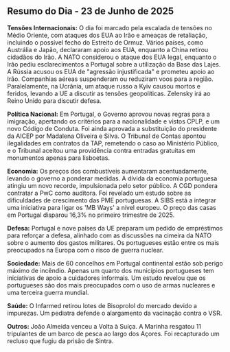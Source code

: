 ## Resumo do Dia - 23 de Junho de 2025

**Tensões Internacionais:** O dia foi marcado pela escalada de tensões no Médio Oriente, com ataques dos EUA ao Irão e ameaças de retaliação, incluindo o possível fecho do Estreito de Ormuz. Vários países, como Austrália e Japão, declararam apoio aos EUA, enquanto a China retirou cidadãos do Irão. A NATO considerou o ataque dos EUA legal, enquanto o Irão pediu esclarecimentos a Portugal sobre a utilização da Base das Lajes. A Rússia acusou os EUA de "agressão injustificada" e prometeu apoio ao Irão. Companhias aéreas suspenderam ou reduziram voos para a região. Paralelamente, na Ucrânia, um ataque russo a Kyiv causou mortos e feridos, levando a UE a discutir as tensões geopolíticas. Zelensky irá ao Reino Unido para discutir defesa.

**Política Nacional:** Em Portugal, o Governo aprovou novas regras para a imigração, apertando os critérios para a nacionalidade e vistos CPLP, e um novo Código de Conduta. Foi ainda aprovada a substituição do presidente da AICEP por Madalena Oliveira e Silva. O Tribunal de Contas apontou ilegalidades em contratos da TAP, remetendo o caso ao Ministério Público, e o Tribunal aceitou uma providência contra entradas gratuitas em monumentos apenas para lisboetas.

**Economia:** Os preços dos combustíveis aumentaram acentuadamente, levando o governo a ponderar medidas. A dívida da economia portuguesa atingiu um novo recorde, impulsionada pelo setor público. A CGD pondera contratar a PwC como auditora. Foi revelado um estudo sobre as dificuldades de crescimento das PME portuguesas. A SIBS está a integrar uma iniciativa para ligar os 'MB Ways' a nível europeu. O preço das casas em Portugal disparou 16,3% no primeiro trimestre de 2025.

**Defesa:** Portugal e nove países da UE preparam um pedido de empréstimos para reforçar a defesa, alinhado com as discussões na cimeira da NATO sobre o aumento dos gastos militares. Os portugueses estão entre os mais preocupados na Europa com o risco de guerra nuclear.

**Sociedade:** Mais de 60 concelhos em Portugal continental estão sob perigo máximo de incêndio. Apenas um quarto dos municípios portugueses tem iniciativas de apoio a cuidadores informais. Um estudo revelou que os portugueses são dos mais preocupados com o uso de armas nucleares e uma terceira guerra mundial.

**Saúde:** O Infarmed retirou lotes de Bisoprolol do mercado devido a impurezas. Um pediatra defende o alargamento da vacinação contra o VSR.

**Outros:** João Almeida venceu a Volta à Suíça. A Marinha resgatou 11 tripulantes de um barco de pesca ao largo dos Açores. Foi recapturado um recluso que fugiu da prisão de Sintra.